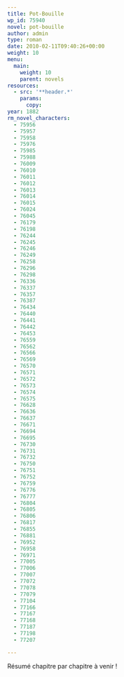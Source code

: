 ```yaml
---
title: Pot-Bouille
wp_id: 75940
novel: pot-bouille
author: admin
type: roman
date: 2010-02-11T09:40:26+00:00
weight: 10
menu:
  main:
    weight: 10
    parent: novels
resources:
  - src: '**header.*'
    params:
      copy:
year: 1882
rm_novel_characters:
  - 75956
  - 75957
  - 75958
  - 75976
  - 75985
  - 75988
  - 76009
  - 76010
  - 76011
  - 76012
  - 76013
  - 76014
  - 76015
  - 76024
  - 76045
  - 76179
  - 76198
  - 76244
  - 76245
  - 76246
  - 76249
  - 76258
  - 76296
  - 76298
  - 76336
  - 76337
  - 76357
  - 76387
  - 76434
  - 76440
  - 76441
  - 76442
  - 76453
  - 76559
  - 76562
  - 76566
  - 76569
  - 76570
  - 76571
  - 76572
  - 76573
  - 76574
  - 76575
  - 76628
  - 76636
  - 76637
  - 76671
  - 76694
  - 76695
  - 76730
  - 76731
  - 76732
  - 76750
  - 76751
  - 76752
  - 76759
  - 76776
  - 76777
  - 76804
  - 76805
  - 76806
  - 76817
  - 76855
  - 76881
  - 76952
  - 76958
  - 76971
  - 77005
  - 77006
  - 77007
  - 77072
  - 77078
  - 77079
  - 77104
  - 77166
  - 77167
  - 77168
  - 77187
  - 77198
  - 77207

---
```

Résumé chapitre par chapitre à venir !